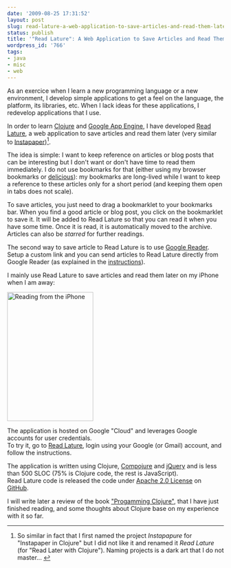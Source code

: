```yaml
---
date: '2009-08-25 17:31:52'
layout: post
slug: read-lature-a-web-application-to-save-articles-and-read-them-later
status: publish
title: '"Read Lature": A Web Application to Save Articles and Read Them Later'
wordpress_id: '766'
tags:
- java
- misc
- web
---
```


As an exercice when I learn a new programming language or a new environment, I develop simple applications to get a feel on the language, the platform, its libraries, etc.  When I lack ideas for these applications, I redevelop applications that I use.

In order to learn [Clojure][clojure] and [Google App Engine][appengine], I have developed [Read Lature][readlature], a web application to save articles and read them later (very similar to [Instapaper][instapaper])<a id="fnr1-2009-08-25" href="#fn1-2009-08-25"><sup>1</sup></a>.

The idea is simple: I want to keep reference on articles or blog posts that can be interesting but I don't want or don't have time to read them immediately.
I do not use bookmarks for that (either using my browser bookmarks or [delicious][delicious]): my bookmarks are long-lived while I want to keep a reference to these articles only for a short period (and keeping them open in tabs does not scale).

To save articles, you just need to drag a bookmarklet to your bookmarks bar.
When you find a good article or blog post, you click on the bookmarklet to save it. It will be added to Read Lature so that you can read it when you have some time. Once it is read, it is automatically moved to the archive. Articles can also be _starred_ for further readings.

The second way to save article to Read Lature is to use [Google Reader][reader]. Setup a custom link and you can send articles to Read Lature directly from Google Reader (as explained in the [instructions][gr-instructions]).

I mainly use Read Lature to save articles and read them later on my iPhone when I am away:

<img src="{{ site.s3.url}}/images/2009-08-25-photo-200x300.jpg" alt="Reading from the iPhone" title="Reading from the iPhone" width="200" height="300" class="aligncenter size-medium wp-image-765" />

The application is hosted on Google "Cloud" and leverages Google accounts for  user credentials.  
To try it, go to [Read Lature][readlature], login using your Google (or Gmail) account, and follow the instructions. 

The application is written using Clojure, [Compojure][compojure] and [jQuery][jquery] and is less than 500 SLOC (75% is Clojure code, the rest is JavaScript).  
Read Lature code is released the code under [Apache 2.0 License][apl] on [GitHub][readlature.git].

I will write later a review of  the book ["Progamming Clojure"][prog-clojure], that I have just finished reading, and some thoughts about Clojure base on my experience with it so far.

----

1. <a id="fn1-2009-08-25"></a> So similar in fact that I first named the project _Instapapure_ for "Instapaper in Clojure" but I did not like it and renamed it _Read Lature_ (for "Read Later with Clojure"). Naming projects is a dark art that I do not master...&nbsp;<a href="#fnr1-2009-08-25">&#8617;</a>

[readlature]:      http://readlature.appspot.com
[readlature.git]: http://github.com/jmesnil/readlature/
[apl]:                   http://apache.org/licenses/LICENSE-2.0
[instapaper]:     http://www.instapaper.com/u
[clojure]:            http://clojure.org/
[compojure]:     http://github.com/weavejester/compojure/
[jquery]:             http://jquery.com/
[appengine]:     http://appengine.google.com
[reader]:           http://google.com/reader
[gr-instructions]: http://readlature.appspot.com/public/google-reader.html
[delicious]:        http://delicious.com/
[prog-clojure]: http://www.pragprog.com/titles/shcloj/programming-clojure